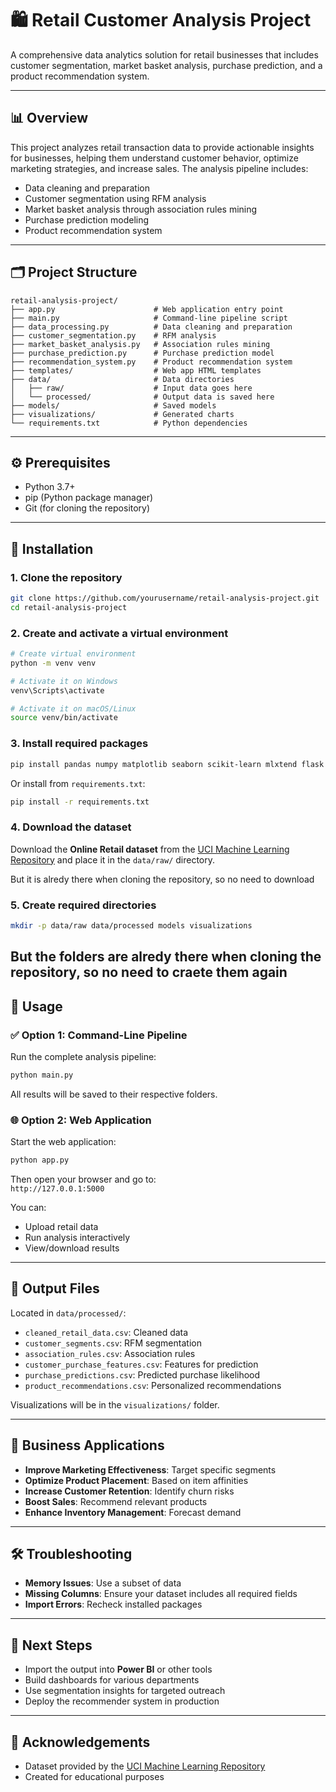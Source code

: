 # 🛍️ Retail Customer Analysis Project

A comprehensive data analytics solution for retail businesses that includes customer segmentation, market basket analysis, purchase prediction, and a product recommendation system.

---

## 📊 Overview

This project analyzes retail transaction data to provide actionable insights for businesses, helping them understand customer behavior, optimize marketing strategies, and increase sales. The analysis pipeline includes:

- Data cleaning and preparation  
- Customer segmentation using RFM analysis  
- Market basket analysis through association rules mining  
- Purchase prediction modeling  
- Product recommendation system

---

## 🗂️ Project Structure

```
retail-analysis-project/
├── app.py                      # Web application entry point
├── main.py                     # Command-line pipeline script
├── data_processing.py          # Data cleaning and preparation
├── customer_segmentation.py    # RFM analysis
├── market_basket_analysis.py   # Association rules mining
├── purchase_prediction.py      # Purchase prediction model
├── recommendation_system.py    # Product recommendation system
├── templates/                  # Web app HTML templates
├── data/                       # Data directories
│   ├── raw/                    # Input data goes here
│   └── processed/              # Output data is saved here
├── models/                     # Saved models
├── visualizations/             # Generated charts
└── requirements.txt            # Python dependencies
```

---

## ⚙️ Prerequisites

- Python 3.7+  
- pip (Python package manager)  
- Git (for cloning the repository)

---

## 🚀 Installation

### 1. Clone the repository

```bash
git clone https://github.com/yourusername/retail-analysis-project.git
cd retail-analysis-project
```

### 2. Create and activate a virtual environment

```bash
# Create virtual environment
python -m venv venv

# Activate it on Windows
venv\Scripts\activate

# Activate it on macOS/Linux
source venv/bin/activate
```

### 3. Install required packages

```bash
pip install pandas numpy matplotlib seaborn scikit-learn mlxtend flask openpyxl joblib apyori
```

Or install from `requirements.txt`:

```bash
pip install -r requirements.txt
```

### 4. Download the dataset

Download the **Online Retail dataset** from the [UCI Machine Learning Repository](https://archive.ics.uci.edu/ml/datasets/Online+Retail) and place it in the `data/raw/` directory.

But it is alredy there when cloning the repository, so no need to download

### 5. Create required directories

```bash
mkdir -p data/raw data/processed models visualizations
```
But the folders are alredy there when cloning the repository, so no need to craete them again
---

## 🧪 Usage

### ✅ Option 1: Command-Line Pipeline

Run the complete analysis pipeline:

```bash
python main.py
```

All results will be saved to their respective folders.

### 🌐 Option 2: Web Application

Start the web application:

```bash
python app.py
```

Then open your browser and go to:  
`http://127.0.0.1:5000`

You can:
- Upload retail data
- Run analysis interactively
- View/download results

---

## 📁 Output Files

Located in `data/processed/`:

- `cleaned_retail_data.csv`: Cleaned data  
- `customer_segments.csv`: RFM segmentation  
- `association_rules.csv`: Association rules  
- `customer_purchase_features.csv`: Features for prediction  
- `purchase_predictions.csv`: Predicted purchase likelihood  
- `product_recommendations.csv`: Personalized recommendations  

Visualizations will be in the `visualizations/` folder.

---

## 💼 Business Applications

- **Improve Marketing Effectiveness**: Target specific segments  
- **Optimize Product Placement**: Based on item affinities  
- **Increase Customer Retention**: Identify churn risks  
- **Boost Sales**: Recommend relevant products  
- **Enhance Inventory Management**: Forecast demand

---

## 🛠️ Troubleshooting

- **Memory Issues**: Use a subset of data  
- **Missing Columns**: Ensure your dataset includes all required fields  
- **Import Errors**: Recheck installed packages

---

## 🔮 Next Steps

- Import the output into **Power BI** or other tools  
- Build dashboards for various departments  
- Use segmentation insights for targeted outreach  
- Deploy the recommender system in production

---

## 🙌 Acknowledgements

- Dataset provided by the [UCI Machine Learning Repository](https://archive.ics.uci.edu/ml/datasets/Online+Retail)  
- Created for educational purposes
